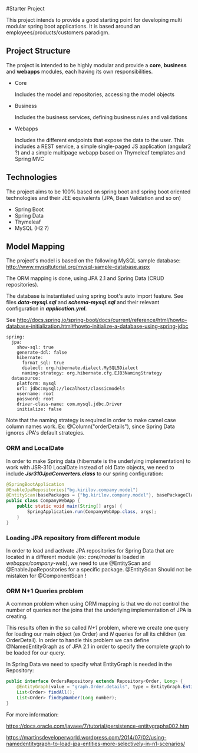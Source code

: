 #Starter Project

This project intends to provide a good starting point for developing multi modular spring boot applications.
It is based around an employees/products/customers paradigm.
 
## Project Structure

The project is intended to be highly modular and provide a **core**, **business** and **webapps** modules, each
 having its own responsibilities.

* Core

    Includes the model and repositories, accessing the model objects
    
* Business

    Includes the business services, defining business rules and validations
    
* Webapps
    
   Includes the different endpoints that expose the data to the user. This includes 
   a REST service, a simple single-paged JS application (angular2 ?) and a simple multipage webapp
    based on Thymeleaf templates and Spring MVC

## Technologies

The project aims to be 100% based on spring boot and spring boot oriented technologies
and their JEE equivalents (JPA, Bean Validation and so on)
 
* Spring Boot
* Spring Data
* Thymeleaf
* MySQL (H2 ?)

## Model Mapping

The project's model is based on the following MySQL sample database: 
http://www.mysqltutorial.org/mysql-sample-database.aspx

The ORM mapping is done, using JPA 2.1 and Spring Data (CRUD repositories).

The database is instantiated using spring boot's auto import feature. See files ***data-mysql.sql*** and ***schema-mysql.sql*** and their 
relevant configuration in ***application.yml***.

See http://docs.spring.io/spring-boot/docs/current/reference/html/howto-database-initialization.html#howto-initialize-a-database-using-spring-jdbc

```properties
spring:
  jpa:
    show-sql: true
    generate-ddl: false
    hibernate:
      format_sql: true
      dialect: org.hibernate.dialect.MySQL5Dialect
      naming-strategy: org.hibernate.cfg.EJB3NamingStrategy
  datasource:
    platform: mysql
    url: jdbc:mysql://localhost/classicmodels
    username: root
    password: root
    driver-class-name: com.mysql.jdbc.Driver
    initialize: false
```

Note that the naming strategy is required in order to make camel case column names work.
Ex: @Column("orderDetails"), since Spring Data ignores JPA's default strategies.

### ORM and LocalDate

In order to make Spring data (hibernate is the underlying implementation) to work with 
JSR-310 LocalDate instead of old Date objects, we need to include ***Jsr310JpaConverters.class*** to our spring configuration:

```java
@SpringBootApplication
@EnableJpaRepositories("bg.kirilov.company.model")
@EntityScan(basePackages = {"bg.kirilov.company.model"}, basePackageClasses = {Jsr310JpaConverters.class})
public class CompanyWebApp {
    public static void main(String[] args) {
        SpringApplication.run(CompanyWebApp.class, args);
    }
}
```

### Loading JPA repository from different module

In order to load and activate JPA repositories for Spring Data that are located in a different
module (ex: *core/model* is loaded in *webapps/company-web*), we need to use @EntityScan and @EnableJpaRepositories
for a specific package. @EntityScan Should not be mistaken for @ComponentScan !

### ORM N+1 Queries problem

A common problem when using ORM mapping is that we do not control the number of 
queries nor the joins that the underlying implementation of JPA is creating.

This results often in the so called *N+1* problem, where we create one query for
loading our main object (ex Order) and *N* queries for all its children (ex OrderDetail).
 In order to handle this problem we can define @NamedEntityGraph as of JPA 2.1 in
 order to specify the complete graph to be loaded for our query.
 
 In Spring Data we need to specify what EntityGraph is needed in the Repository:
 
 ```java
 public interface OrdersRepository extends Repository<Order, Long> {
     @EntityGraph(value = "graph.Order.details", type = EntityGraph.EntityGraphType.LOAD)
     List<Order> findAll();
     List<Order> findByNumber(Long number);
 }
 ```
 
 For more information:
 
 https://docs.oracle.com/javaee/7/tutorial/persistence-entitygraphs002.htm
 
 https://martinsdeveloperworld.wordpress.com/2014/07/02/using-namedentitygraph-to-load-jpa-entities-more-selectively-in-n1-scenarios/
 
 
